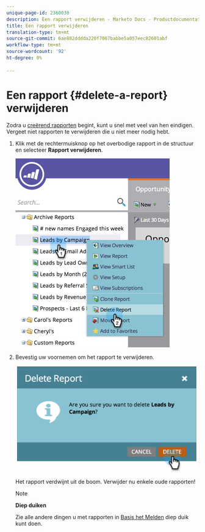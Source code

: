 ```yaml
---
unique-page-id: 2360030
description: Een rapport verwijderen - Marketo Docs - Productdocumentatie
title: Een rapport verwijderen
translation-type: tm+mt
source-git-commit: 6ae882dddda220f7067babbe5a057eec82601abf
workflow-type: tm+mt
source-wordcount: '92'
ht-degree: 0%

---
```



# Een rapport {#delete-a-report} verwijderen

Zodra u [creërend rapporten](../../../../product-docs/reporting/basic-reporting/creating-reports/create-a-report-in-a-program.md) begint, kunt u snel met veel van hen eindigen. Vergeet niet rapporten te verwijderen die u niet meer nodig hebt.

1. Klik met de rechtermuisknop op het overbodige rapport in de structuur en selecteer **Rapport verwijderen**.

   ![](assets/image2014-9-16-14-3a26-3a48.png)

1. Bevestig uw voornemen om het rapport te verwijderen.

   ![](assets/image2014-9-16-14-3a26-3a53.png)

   Het rapport verdwijnt uit de boom. Verwijder nu enkele oude rapporten!

   >[!NOTE]
   >
   >**Diep duiken**
   >
   >
   >Zie alle andere dingen u met rapporten in [Basis het Melden](https://docs.marketo.com/display/docs/basic+reporting) diep duik kunt doen.

